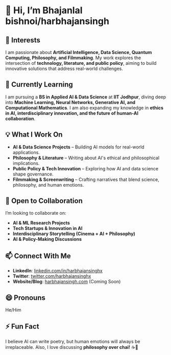 # 👋 Hi, I’m Bhajanlal bishnoi/harbhajansingh 

## 👀 Interests  
I am passionate about **Artificial Intelligence, Data Science, Quantum Computing, Philosophy, and Filmmaking**. My work explores the intersection of **technology, literature, and public policy**, aiming to build innovative solutions that address real-world challenges.  

## 🌱 Currently Learning  
I am pursuing a **BS in Applied AI & Data Science** at **IIT Jodhpur**, diving deep into **Machine Learning, Neural Networks, Generative AI, and Computational Mathematics**. I am also expanding my knowledge in **ethics in AI, interdisciplinary innovation, and the future of human-AI collaboration**.  

## 💡 What I Work On  
- **AI & Data Science Projects** – Building AI models for real-world applications.  
- **Philosophy & Literature** – Writing about AI's ethical and philosophical implications.  
- **Public Policy & Tech Innovation** – Exploring how AI and data science shape governance.  
- **Filmmaking & Screenwriting** – Crafting narratives that blend science, philosophy, and human emotions.  

## 💞️ Open to Collaboration  
I’m looking to collaborate on:  
- **AI & ML Research Projects**  
- **Tech Startups & Innovation in AI**  
- **Interdisciplinary Storytelling (Cinema + AI + Philosophy)**  
- **AI & Policy-Making Discussions**  

## 📫 Connect With Me  
- **LinkedIn**: [linkedin.com/in/harbhajansinghx](#)  
- **Twitter**: [twitter.com/harbhajansinghx](#)  
- **Website/Blog**: [harbhajansingh.com](#) (Coming Soon)  

## 😄 Pronouns  
He/Him  

## ⚡ Fun Fact  
I believe AI can write poetry, but human emotions will always be irreplaceable. Also, I love discussing **philosophy over chai!** ☕🚀  
